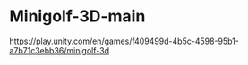 # Minigolf-3D-main
 https://play.unity.com/en/games/f409499d-4b5c-4598-95b1-a7b71c3ebb36/minigolf-3d
